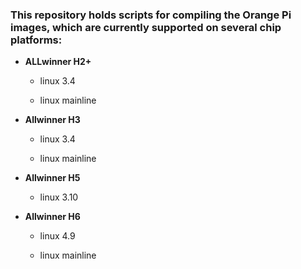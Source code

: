 ### This repository holds scripts for compiling the Orange Pi images, which are currently supported on several chip platforms:

- **ALLwinner H2+**
  
    - linux 3.4
    
    - linux mainline

- **Allwinner H3**

     - linux 3.4
    
     - linux mainline

- **Allwinner H5**

     - linux 3.10 

- **Allwinner H6**

     - linux 4.9
    
     - linux mainline
